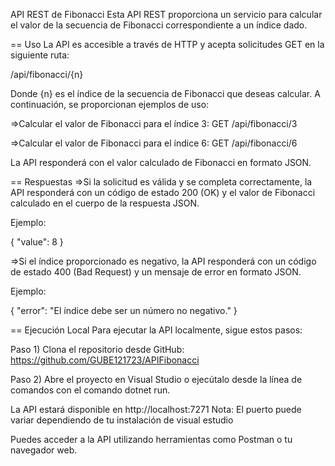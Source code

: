 API REST de Fibonacci
Esta API REST proporciona un servicio para calcular el valor de la secuencia de Fibonacci correspondiente a un índice dado.

== Uso
La API es accesible a través de HTTP y acepta solicitudes GET en la siguiente ruta:

/api/fibonacci/{n}

Donde {n} es el índice de la secuencia de Fibonacci que deseas calcular. A continuación, se proporcionan ejemplos de uso:

=>Calcular el valor de Fibonacci para el índice 3: GET /api/fibonacci/3

=>Calcular el valor de Fibonacci para el índice 6: GET /api/fibonacci/6

La API responderá con el valor calculado de Fibonacci en formato JSON.

== Respuestas
=>Si la solicitud es válida y se completa correctamente, la API responderá con un código de estado 200 (OK) y el valor de Fibonacci calculado en el cuerpo de la respuesta JSON.

Ejemplo:

{ "value": 8 }

=>Si el índice proporcionado es negativo, la API responderá con un código de estado 400 (Bad Request) y un mensaje de error en formato JSON.

Ejemplo:

{ "error": "El índice debe ser un número no negativo." }

== Ejecución Local
Para ejecutar la API localmente, sigue estos pasos:

Paso 1) Clona el repositorio desde GitHub: https://github.com/GUBE121723/APIFibonacci

Paso 2) Abre el proyecto en Visual Studio o ejecútalo desde la línea de comandos con el comando dotnet run.

La API estará disponible en http://localhost:7271 Nota: El puerto puede variar dependiendo de tu instalación de visual estudio

Puedes acceder a la API utilizando herramientas como Postman o tu navegador web.
